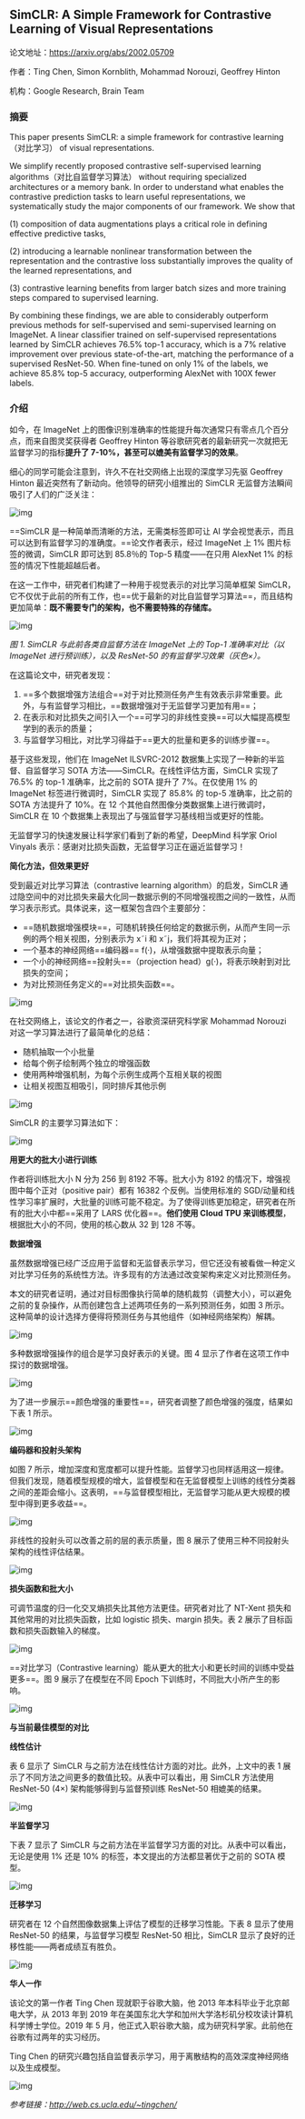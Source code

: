 ## SimCLR: A Simple Framework for Contrastive Learning of Visual Representations 

论文地址：https://arxiv.org/abs/2002.05709

作者：Ting Chen, Simon Kornblith, Mohammad Norouzi, Geoffrey Hinton

机构：Google Research, Brain Team



### 摘要

This paper presents SimCLR: a simple framework for contrastive learning（对比学习） of visual representations.  

We simplify recently proposed contrastive self-supervised learning algorithms（对比自监督学习算法） without requiring specialized architectures or a memory bank. In order to understand what enables the contrastive prediction tasks to learn useful representations, we systematically study the major components of our framework. We show that 

(1) composition of data augmentations plays a critical role in defining effective predictive tasks, 

(2) introducing a learnable nonlinear transformation between the representation and the contrastive loss substantially improves the quality of the learned representations, and 

(3) contrastive learning benefits from larger batch sizes and more training steps compared to supervised learning. 

By combining these findings, we are able to considerably outperform previous methods for self-supervised and semi-supervised learning on ImageNet. A linear classifier trained on self-supervised representations learned by SimCLR achieves 76.5% top-1 accuracy, which is a 7% relative improvement over previous state-of-the-art, matching the performance of a supervised ResNet-50. When fine-tuned on only 1% of the labels, we achieve 85.8% top-5 accuracy, outperforming AlexNet with 100X fewer labels. 



### 介绍

如今，在 ImageNet 上的图像识别准确率的性能提升每次通常只有零点几个百分点，而来自图灵奖获得者 Geoffrey Hinton 等谷歌研究者的最新研究一次就把无监督学习的指标**提升了 7-10%，甚至可以媲美有监督学习的效果**。

细心的同学可能会注意到，许久不在社交网络上出现的深度学习先驱 Geoffrey Hinton 最近突然有了新动向。他领导的研究小组推出的 SimCLR 无监督方法瞬间吸引了人们的广泛关注：

![img](https://mmbiz.qpic.cn/mmbiz_jpg/KmXPKA19gW9VzeL5wicOicUeZvgzUjRb40nueT5iapgnUGB07WcLgJJ9c2gU7hZnI7icQ8ZdJd11nRia12fmkWnbVLg/640?wx_fmt=jpeg&tp=webp&wxfrom=5&wx_lazy=1&wx_co=1)

==SimCLR 是一种简单而清晰的方法，无需类标签即可让 AI 学会视觉表示，而且可以达到有监督学习的准确度。==论文作者表示，经过 ImageNet 上 1% 图片标签的微调，SimCLR 即可达到 85.8％的 Top-5 精度——在只用 AlexNet 1% 的标签的情况下性能超越后者。

在这一工作中，研究者们构建了一种用于视觉表示的对比学习简单框架 SimCLR，它不仅优于此前的所有工作，也==优于最新的对比自监督学习算法==，而且结构更加简单：**既不需要专门的架构，也不需要特殊的存储库。**

![img](https://mmbiz.qpic.cn/mmbiz_png/KmXPKA19gW9VzeL5wicOicUeZvgzUjRb40JvZAGic9Xxh9ZgmFR5amKVO7Kp6ia8ib7Z85kDkRtI5KuyNia5cLkhE5xQ/640?wx_fmt=png&tp=webp&wxfrom=5&wx_lazy=1&wx_co=1)

*图 1. SimCLR 与此前各类自监督方法在 ImageNet 上的 Top-1 准确率对比（以 ImageNet 进行预训练），以及 ResNet-50 的有监督学习效果（灰色×）。*

在这篇论文中，研究者发现：

1. ==多个数据增强方法组合==对于对比预测任务产生有效表示非常重要。此外，与有监督学习相比，==数据增强对于无监督学习更加有用==；
2. 在表示和对比损失之间引入一个==可学习的非线性变换==可以大幅提高模型学到的表示的质量；
3. 与监督学习相比，对比学习得益于==更大的批量和更多的训练步骤==。

基于这些发现，他们在 ImageNet ILSVRC-2012 数据集上实现了一种新的半监督、自监督学习 SOTA 方法——SimCLR。在线性评估方面，SimCLR 实现了 76.5% 的 top-1 准确率，比之前的 SOTA 提升了 7%。在仅使用 1% 的 ImageNet 标签进行微调时，SimCLR 实现了 85.8% 的 top-5 准确率，比之前的 SOTA 方法提升了 10%。在 12 个其他自然图像分类数据集上进行微调时，SimCLR 在 10 个数据集上表现出了与强监督学习基线相当或更好的性能。

无监督学习的快速发展让科学家们看到了新的希望，DeepMind 科学家 Oriol Vinyals 表示：感谢对比损失函数，无监督学习正在逼近监督学习！



**简化方法，但效果更好**

受到最近对比学习算法（contrastive learning algorithm）的启发，SimCLR 通过隐空间中的对比损失来最大化同一数据示例的不同增强视图之间的一致性，从而学习表示形式。具体说来，这一框架包含四个主要部分：

- ==随机数据增强模块==，可随机转换任何给定的数据示例，从而产生同一示例的两个相关视图，分别表示为 x˜i 和 x˜j，我们将其视为正对；
- 一个基本的神经网络==编码器== f(·)，从增强数据中提取表示向量；
- 一个小的神经网络==投射头==（projection head）g(·)，将表示映射到对比损失的空间；
- 为对比预测任务定义的==对比损失函数==。

![img](https://mmbiz.qpic.cn/mmbiz_png/KmXPKA19gW9VzeL5wicOicUeZvgzUjRb40chvckLtqXI1DpXrSrAJwRjoz7PnOyK6iaibmoUs8ibhLZeB2QVY3zWHicg/640?wx_fmt=png&tp=webp&wxfrom=5&wx_lazy=1&wx_co=1)

在社交网络上，该论文的作者之一，谷歌资深研究科学家 Mohammad Norouzi 对这一学习算法进行了最简单化的总结：

- 随机抽取一个小批量
- 给每个例子绘制两个独立的增强函数
- 使用两种增强机制，为每个示例生成两个互相关联的视图
- 让相关视图互相吸引，同时排斥其他示例

![img](https://mmbiz.qpic.cn/mmbiz_png/KmXPKA19gW9VzeL5wicOicUeZvgzUjRb40RAPdMEgEM1rfKStVYLjgySYqwKiaNgshItAh6DJU2LnRc8UxbXa91jQ/640?wx_fmt=png&tp=webp&wxfrom=5&wx_lazy=1&wx_co=1)

SimCLR 的主要学习算法如下：

![img](https://mmbiz.qpic.cn/mmbiz_png/KmXPKA19gW9VzeL5wicOicUeZvgzUjRb40ctsNeBMnEZ0xHwGqxUEobaUYM0Yms9CdadgRC1DK2589x0FZAmY8TA/640?wx_fmt=png&tp=webp&wxfrom=5&wx_lazy=1&wx_co=1)

**用更大的批大小进行训练**

作者将训练批大小 N 分为 256 到 8192 不等。批大小为 8192 的情况下，增强视图中每个正对（positive pair）都有 16382 个反例。当使用标准的 SGD/动量和线性学习率扩展时，大批量的训练可能不稳定。为了使得训练更加稳定，研究者在所有的批大小中都==采用了 LARS 优化器==。**他们使用 Cloud TPU 来训练模型**，根据批大小的不同，使用的核心数从 32 到 128 不等。

**数据增强**

虽然数据增强已经广泛应用于监督和无监督表示学习，但它还没有被看做一种定义对比学习任务的系统性方法。许多现有的方法通过改变架构来定义对比预测任务。

本文的研究者证明，通过对目标图像执行简单的随机裁剪（调整大小），可以避免之前的复杂操作，从而创建包含上述两项任务的一系列预测任务，如图 3 所示。这种简单的设计选择方便得将预测任务与其他组件（如神经网络架构）解耦。

![img](https://mmbiz.qpic.cn/mmbiz_png/KmXPKA19gW9VzeL5wicOicUeZvgzUjRb40c8KyvMWC1nib1am6fciadvCcBm1lqia66FTJX6cP5kGo5IibjEdgReFrsw/640?wx_fmt=png&tp=webp&wxfrom=5&wx_lazy=1&wx_co=1)

多种数据增强操作的组合是学习良好表示的关键。图 4 显示了作者在这项工作中探讨的数据增强。

![img](https://mmbiz.qpic.cn/mmbiz_png/KmXPKA19gW9VzeL5wicOicUeZvgzUjRb40KZTc4viaAenbTXFbBfVu7bakjmMoyydHVb1DrAvOqLOacTEmrlpzALQ/640?wx_fmt=png&tp=webp&wxfrom=5&wx_lazy=1&wx_co=1)

为了进一步展示==颜色增强的重要性==，研究者调整了颜色增强的强度，结果如下表 1 所示。

![img](https://mmbiz.qpic.cn/mmbiz_png/KmXPKA19gW9VzeL5wicOicUeZvgzUjRb40YPGXqYdF1aJDkm14eCHAiaBf0yFj18mU1AnDgeef0oA5FmicEiagibTDag/640?wx_fmt=png&tp=webp&wxfrom=5&wx_lazy=1&wx_co=1)

**编码器和投射头架构**

如图 7 所示，增加深度和宽度都可以提升性能。监督学习也同样适用这一规律。但我们发现，随着模型规模的增大，监督模型和在无监督模型上训练的线性分类器之间的差距会缩小。这表明，==与监督模型相比，无监督学习能从更大规模的模型中得到更多收益==。

![img](https://mmbiz.qpic.cn/mmbiz_png/KmXPKA19gW9VzeL5wicOicUeZvgzUjRb40ABu9f8Ow7DDAIRCNKaiaO4CnLzVeRs3wkukbuxibSRU5Lp9Oz1aTH8yA/640?wx_fmt=png&tp=webp&wxfrom=5&wx_lazy=1&wx_co=1)

非线性的投射头可以改善之前的层的表示质量，图 8 展示了使用三种不同投射头架构的线性评估结果。

![img](https://mmbiz.qpic.cn/mmbiz_png/KmXPKA19gW9VzeL5wicOicUeZvgzUjRb40N3LhExEEVRmGxOFqwfDpRKOd4AJ8vRZodFVTertY3boEvDibgNVNDvA/640?wx_fmt=png&tp=webp&wxfrom=5&wx_lazy=1&wx_co=1)



**损失函数和批大小**

可调节温度的归一化交叉熵损失比其他方法更佳。研究者对比了 NT-Xent 损失和其他常用的对比损失函数，比如 logistic 损失、margin 损失。表 2 展示了目标函数和损失函数输入的梯度。

![img](https://mmbiz.qpic.cn/mmbiz_png/KmXPKA19gW9VzeL5wicOicUeZvgzUjRb40p36poYXFUoKtSyrZkHfoVDnExGaCs6kwAEvHWj75Q74Dp3nwmY7zicQ/640?wx_fmt=png&tp=webp&wxfrom=5&wx_lazy=1&wx_co=1)

==对比学习（Contrastive learning）能从更大的批大小和更长时间的训练中受益更多==。图 9 展示了在模型在不同 Epoch 下训练时，不同批大小所产生的影响。

![img](https://mmbiz.qpic.cn/mmbiz_png/KmXPKA19gW9VzeL5wicOicUeZvgzUjRb402LgaOffTt98PeiaPd25T8sTFicM3Wo9XSwpWUicxQyauZgsCHyzdflLIg/640?wx_fmt=png&tp=webp&wxfrom=5&wx_lazy=1&wx_co=1)



**与当前最佳模型的对比**

**线性估计**

表 6 显示了 SimCLR 与之前方法在线性估计方面的对比。此外，上文中的表 1 展示了不同方法之间更多的数值比较。从表中可以看出，用 SimCLR 方法使用 ResNet-50 (4×) 架构能够得到与监督预训练 ResNet-50 相媲美的结果。

![img](https://mmbiz.qpic.cn/mmbiz_png/KmXPKA19gW9VzeL5wicOicUeZvgzUjRb40IAL3GRxDB8yu5YZqaIFsPUBpV79MqDfibFgT3OdKsZjcyp6sia7wrMiaw/640?wx_fmt=png&tp=webp&wxfrom=5&wx_lazy=1&wx_co=1)



**半监督学习**

下表 7 显示了 SimCLR 与之前方法在半监督学习方面的对比。从表中可以看出，无论是使用 1% 还是 10% 的标签，本文提出的方法都显著优于之前的 SOTA 模型。

![img](https://mmbiz.qpic.cn/mmbiz_png/KmXPKA19gW9VzeL5wicOicUeZvgzUjRb40aTBtILsq94lEnfDZlpmjnZ0Tc8H5ZnOsYX4GNxmClUdEAWIGQs7sxA/640?wx_fmt=png&tp=webp&wxfrom=5&wx_lazy=1&wx_co=1)



**迁移学习**

研究者在 12 个自然图像数据集上评估了模型的迁移学习性能。下表 8 显示了使用 ResNet-50 的结果，与监督学习模型 ResNet-50 相比，SimCLR 显示了良好的迁移性能——两者成绩互有胜负。

![img](https://mmbiz.qpic.cn/mmbiz_png/KmXPKA19gW9VzeL5wicOicUeZvgzUjRb40SVia4pqknrHMFCqrcU90z1LaSkFDwee9d7SqOoIbQvSlEJfTghibHicSg/640?wx_fmt=png&tp=webp&wxfrom=5&wx_lazy=1&wx_co=1)



**华人一作**

该论文的第一作者 Ting Chen 现就职于谷歌大脑，他 2013 年本科毕业于北京邮电大学，从 2013 年到 2019 年在美国东北大学和加州大学洛杉矶分校攻读计算机科学博士学位。2019 年 5 月，他正式入职谷歌大脑，成为研究科学家。此前他在谷歌有过两年的实习经历。

Ting Chen 的研究兴趣包括自监督表示学习，用于离散结构的高效深度神经网络以及生成模型。

![img](https://mmbiz.qpic.cn/mmbiz_png/KmXPKA19gW9VzeL5wicOicUeZvgzUjRb40QrdHs6drqKibNzoT0ExTsJFu63LMdUiceKicMNquR9AkOLhhMwHcHqxUQ/640?wx_fmt=png&tp=webp&wxfrom=5&wx_lazy=1&wx_co=1)

*参考链接：http://web.cs.ucla.edu/~tingchen/*